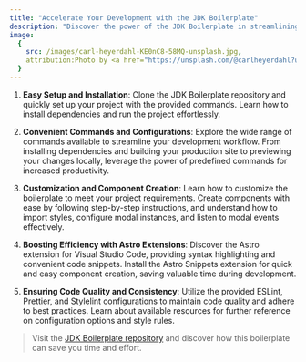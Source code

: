 ```yaml
---
title: "Accelerate Your Development with the JDK Boilerplate"
description: "Discover the power of the JDK Boilerplate in streamlining your development process. This comprehensive blog post guides you through cloning the repository, installing dependencies, and running the project. Learn about essential commands, notes, customizations, and components, as well as utilizing Astro and VS Code extensions for enhanced efficiency."
image:
  {
    src: /images/carl-heyerdahl-KE0nC8-58MQ-unsplash.jpg,
    attribution:Photo by <a href="https://unsplash.com/@carlheyerdahl?utm_source=unsplash&utm_medium=referral&utm_content=creditCopyText">Carl Heyerdahl</a> on <a href="https://unsplash.com/photos/KE0nC8-58MQ?utm_source=unsplash&utm_medium=referral&utm_content=creditCopyText">Unsplash</a>,
  }
---
```


1. **Easy Setup and Installation**:
   Clone the JDK Boilerplate repository and quickly set up your project with the provided commands. Learn how to install dependencies and run the project effortlessly.

2. **Convenient Commands and Configurations**:
   Explore the wide range of commands available to streamline your development workflow. From installing dependencies and building your production site to previewing your changes locally, leverage the power of predefined commands for increased productivity.

3. **Customization and Component Creation**:
   Learn how to customize the boilerplate to meet your project requirements. Create components with ease by following step-by-step instructions, and understand how to import styles, configure modal instances, and listen to modal events effectively.

4. **Boosting Efficiency with Astro Extensions**:
   Discover the Astro extension for Visual Studio Code, providing syntax highlighting and convenient code snippets. Install the Astro Snippets extension for quick and easy component creation, saving valuable time during development.

5. **Ensuring Code Quality and Consistency**:
   Utilize the provided ESLint, Prettier, and Stylelint configurations to maintain code quality and adhere to best practices. Learn about available resources for further reference on configuration options and style rules.

> Visit the <a href="https://github.com/HackMort/jdk-boilerplate/tree/develop" target="_blank">JDK Boilerplate repository</a> and discover how this boilerplate can save you time and effort.
